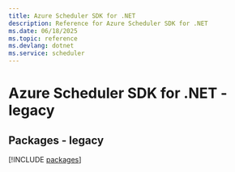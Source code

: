 ```yaml
---
title: Azure Scheduler SDK for .NET
description: Reference for Azure Scheduler SDK for .NET
ms.date: 06/18/2025
ms.topic: reference
ms.devlang: dotnet
ms.service: scheduler
---
```

# Azure Scheduler SDK for .NET - legacy
## Packages - legacy
[!INCLUDE [packages](scheduler-index.md)]